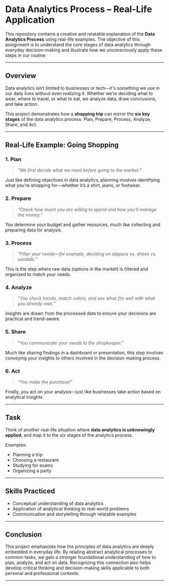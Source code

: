 # Data Analytics Process – Real-Life Application

This repository contains a creative and relatable explanation of the **Data Analytics Process** using real-life examples. The objective of this assignment is to understand the core stages of data analytics through everyday decision-making and illustrate how we unconsciously apply these steps in our routine.

---

##  Overview

Data analytics isn’t limited to businesses or tech—it's something we use in our daily lives without even realizing it. Whether we’re deciding what to wear, where to travel, or what to eat, we analyze data, draw conclusions, and take action. 

This project demonstrates how a **shopping trip** can mirror the **six key stages** of the data analytics process: Plan, Prepare, Process, Analyze, Share, and Act.

---

##  Real-Life Example: Going Shopping

### **1. Plan**
> *“We first decide what we need before going to the market.”*

Just like defining objectives in data analytics, planning involves identifying what you're shopping for—whether it’s a shirt, jeans, or footwear.

### **2. Prepare**
> *“Check how much you are willing to spend and how you’ll manage the money.”*

You determine your budget and gather resources, much like collecting and preparing data for analysis.

### **3. Process**
> *“Filter your needs—for example, deciding on slippers vs. shoes vs. sandals.”*

This is the step where raw data (options in the market) is filtered and organized to match your needs.

### **4. Analyze**
> *“You check trends, match colors, and see what fits well with what you already own.”*

Insights are drawn from the processed data to ensure your decisions are practical and trend-aware.

### **5. Share**
> *“You communicate your needs to the shopkeeper.”*

Much like sharing findings in a dashboard or presentation, this step involves conveying your insights to others involved in the decision-making process.

### **6. Act**
> *“You make the purchase!”*

Finally, you act on your analysis—just like businesses take action based on analytical insights.

---

##  Task

  
Think of another real-life situation where **data analytics is unknowingly applied**, and map it to the six stages of the analytics process.  

Examples:  
- Planning a trip  
- Choosing a restaurant  
- Studying for exams  
- Organizing a party

---

##  Skills Practiced

- Conceptual understanding of data analytics  
- Application of analytical thinking to real-world problems  
- Communication and storytelling through relatable examples

---


##  Conclusion

This project emphasizes how the principles of data analytics are deeply embedded in everyday life. By relating abstract analytical processes to common tasks, we gain a stronger foundational understanding of how to plan, analyze, and act on data. Recognizing this connection also helps develop critical thinking and decision-making skills applicable to both personal and professional contexts.

---



